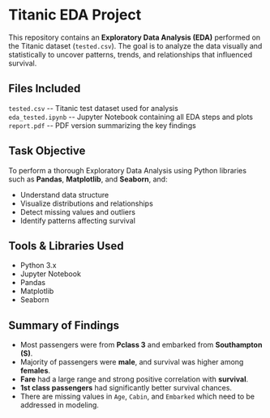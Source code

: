 # Titanic EDA Project

This repository contains an **Exploratory Data Analysis (EDA)** performed on the Titanic dataset (`tested.csv`). The goal is to analyze the data visually and statistically to uncover patterns, trends, and relationships that influenced survival.

## Files Included
`tested.csv`        --   Titanic test dataset used for analysis               
`eda_tested.ipynb`  --   Jupyter Notebook containing all EDA steps and plots  
`report.pdf`        --   PDF version summarizing the key findings         

## Task Objective

To perform a thorough Exploratory Data Analysis using Python libraries such as **Pandas**, **Matplotlib**, and **Seaborn**, and:
- Understand data structure
- Visualize distributions and relationships
- Detect missing values and outliers
- Identify patterns affecting survival

## Tools & Libraries Used

- Python 3.x
- Jupyter Notebook
- Pandas
- Matplotlib
- Seaborn

## Summary of Findings

- Most passengers were from **Pclass 3** and embarked from **Southampton (S)**.
- Majority of passengers were **male**, and survival was higher among **females**.
- **Fare** had a large range and strong positive correlation with **survival**.
- **1st class passengers** had significantly better survival chances.
- There are missing values in `Age`, `Cabin`, and `Embarked` which need to be addressed in modeling.

